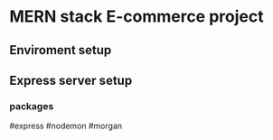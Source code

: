 # MERN stack E-commerce project

## Enviroment setup
## Express server setup


### packages

#express #nodemon #morgan